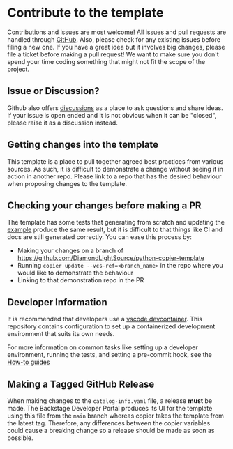 # Contribute to the template
Contributions and issues are most welcome! All issues and pull requests are handled through [GitHub](https://github.com/DiamondLightSource/python-copier-template/issues). Also, please check for any existing issues before filing a new one. If you have a great idea but it involves big changes, please file a ticket before making a pull request! We want to make sure you don't spend your time coding something that might not fit the scope of the project.

## Issue or Discussion?

Github also offers [discussions](https://github.com/DiamondLightSource/python-copier-template/discussions) as a place to ask questions and share ideas. If your issue is open ended and it is not obvious when it can be "closed", please raise it as a discussion instead.

## Getting changes into the template

This template is a place to pull together agreed best practices from various sources. As such, it is difficult to demonstrate a change without seeing it in action in another repo. Please link to a repo that has the desired behaviour when proposing changes to the template.

## Checking your changes before making a PR

The template has some tests that generating from scratch and updating the [example](https://github.com/DiamondLightSource/python-copier-template-example) produce the same result, but it is difficult to that things like CI and docs are still generated correctly. You can ease this process by:

- Making your changes on a branch of <https://github.com/DiamondLightSource/python-copier-template>
- Running `copier update --vcs-ref=<branch_name>` in the repo where you would like to demonstrate the behaviour
- Linking to that demonstration repo in the PR

## Developer Information

It is recommended that developers use a [vscode devcontainer](https://code.visualstudio.com/docs/devcontainers/containers). This repository contains configuration to set up a containerized development environment that suits its own needs.

For more information on common tasks like setting up a developer environment, running the tests, and setting a pre-commit hook, see the [How-to guides](https://diamondlightsource.github.io/python-copier-template/main/how-to.html)

## Making a Tagged GitHub Release

When making changes to the `catalog-info.yaml` file, a release **must** be made. The Backstage Developer Portal produces its UI for the template using this file from the `main` branch whereas copier takes the template from the latest tag. Therefore, any differences between the copier variables could cause a breaking change so a release should be made as soon as possible.
